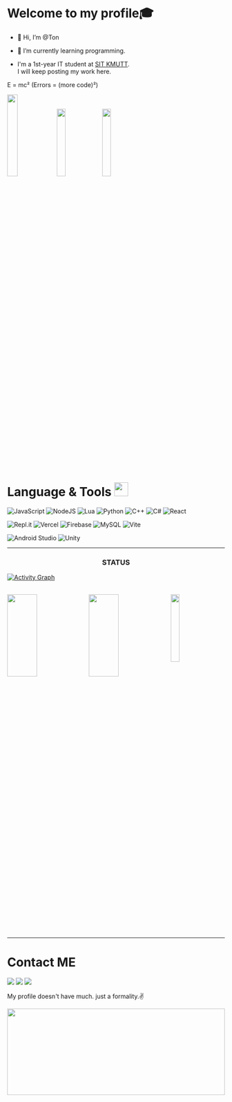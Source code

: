 <h1>Welcome to my profile🎓</h1>

- 👋 Hi, I’m @Ton
- 🌱 I’m currently learning programming.

- I'm a 1st-year IT student at [SIT KMUTT](https://www.sit.kmutt.ac.th/).  
  I will keep posting my work here.

E = mc² (Errors = (more code)²)
<p>
  <img src="https://i.redd.it/rxdf6m0nqtv51.jpg" width="22%" />
  <img src="https://media1.giphy.com/media/wp0PWXANZck7BHr0TF/giphy.gif?cid=e1bb72ff5baf15247437786f637b2287" width="20%" />
  <img src="https://preview.redd.it/icanbutnotbecauseiamaprogrammer-v0-exny8fesrpgc1.jpeg?auto=webp&s=364aa12c56de13107aa19feae56681dbdcd0ce2f" width="20%" />
</p>

# Language & Tools <img src = "https://media2.giphy.com/media/QssGEmpkyEOhBCb7e1/giphy.gif?cid=ecf05e47a0n3gi1bfqntqmob8g9aid1oyj2wr3ds3mg700bl&rid=giphy.gif" width = 32px>
![JavaScript](https://img.shields.io/badge/javascript-%23323330.svg?style=for-the-badge&logo=javascript&logoColor=%23F7DF1E)
![NodeJS](https://img.shields.io/badge/node.js-6DA55F?style=for-the-badge&logo=node.js&logoColor=white)
![Lua](https://img.shields.io/badge/lua-%232C2D72.svg?style=for-the-badge&logo=lua&logoColor=white)
![Python](https://img.shields.io/badge/python-3670A0?style=for-the-badge&logo=python&logoColor=ffdd54)
![C++](https://img.shields.io/badge/c++-%2300599C.svg?style=for-the-badge&logo=c%2B%2B&logoColor=white)
![C#](https://img.shields.io/badge/c%23-%23239120.svg?style=for-the-badge&logo=c-sharp&logoColor=white)
![React](https://img.shields.io/badge/react-%2320232a.svg?style=for-the-badge&logo=react&logoColor=%2361DAFB)

![Repl.it](https://img.shields.io/badge/Repl.it-%230D101E.svg?style=for-the-badge&logo=replit&logoColor=white)
![Vercel](https://img.shields.io/badge/vercel-%23000000.svg?style=for-the-badge&logo=vercel&logoColor=white)
![Firebase](https://img.shields.io/badge/firebase-%23039BE5.svg?style=for-the-badge&logo=firebase)
![MySQL](https://img.shields.io/badge/mysql-%2300f.svg?style=for-the-badge&logo=mysql&logoColor=white)
![Vite](https://img.shields.io/badge/vite-%23646CFF.svg?style=for-the-badge&logo=vite&logoColor=white)

![Android Studio](https://img.shields.io/badge/Android%20Studio-3DDC84.svg?style=for-the-badge&logo=android-studio&logoColor=white)
![Unity](https://img.shields.io/badge/unity-%23000000.svg?style=for-the-badge&logo=unity&logoColor=white)

<hr>
<h3 align="center">STATUS</h3>

[![Activity Graph](https://fabianocouto-activity-graph.vercel.app/graph/?username=ScriptBloxX&theme=tokyo-night&radius=6&area=true)](https://fabianocouto-activity-graph.vercel.app/graph/?username=ScriptBloxX&theme=tokyo-night&radius=6&area=true)


<br/>
<img align="left" width="37%" height="190px" src="https://github-readme-stats.vercel.app/api?username=ScriptBloxX&show_icons=true&theme=radical">  
<img align="left" width="37%" height="190px" src="https://github-readme-stats.vercel.app/api/top-langs/?username=anuraghazra&layout=compact">
<img src="https://encrypted-tbn0.gstatic.com/images?q=tbn:ANd9GcSb25GMdu2qvHDPjSHPa7uAWFPMKkZjvmSDcvOY5PMv0w&s&ec=72940545" width="20%" />
<br/>

<hr>

# Contact ME
[<img src="https://img.shields.io/badge/Facebook-%231877F2.svg?style=for-the-badge&logo=Facebook&logoColor=white"></img>](https://www.facebook.com/???/)
[<img src="https://img.shields.io/badge/%3CLazy|Family%3E-%237289DA.svg?style=for-the-badge&logo=discord&logoColor=white"></img>](https://discord.gg/4vQ5Zc7)
[<img src="https://img.shields.io/badge/<tondev_so>-%23E4405F.svg?style=for-the-badge&logo=Instagram&logoColor=white"></img>](https://www.instagram.com/tondev_so/)

 My profile doesn't have much. just a formality.✌

<img src="https://i.redd.it/614klcbvkjy71.jpg" width="100%" height="200px" />

